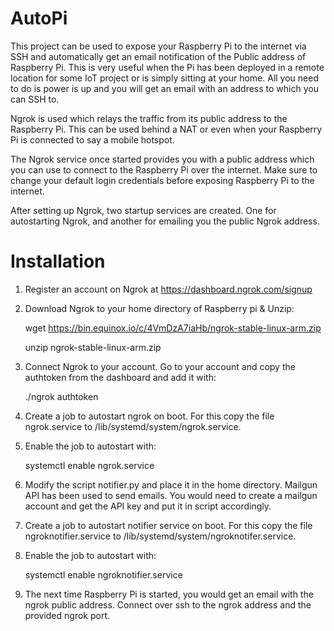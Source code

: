 # AutoPi

This project can be used to expose your Raspberry Pi to the internet via SSH and automatically get an email notification of the Public address of Raspberry Pi. This is very useful when the Pi has been deployed in a remote location for some IoT project or is simply sitting at your home. All you need to do is power is up and you will get an email with an address to which you can SSH to.

Ngrok is used which relays the traffic from its public address to the Raspberry Pi. This can be used behind a NAT or even when your Raspberry Pi is connected to say a mobile hotspot.

The Ngrok service once started provides you with a public address which you can use to connect to the Raspberry Pi over the internet. Make sure to change your default login credentials before exposing Raspberry Pi to the internet.

After setting up Ngrok, two startup services are created. One for autostarting Ngrok, and another for emailing you the public Ngrok address.

# Installation

1. Register an account on Ngrok at https://dashboard.ngrok.com/signup

2. Download Ngrok to your home directory of Raspberry pi & Unzip:

    wget https://bin.equinox.io/c/4VmDzA7iaHb/ngrok-stable-linux-arm.zip
    
    unzip ngrok-stable-linux-arm.zip 
    
3. Connect Ngrok to your account. Go to your account and copy the authtoken from the dashboard and add it with:

    ./ngrok authtoken <your auth token>
  
4. Create a job to autostart ngrok on boot. For this copy the file ngrok.service to /lib/systemd/system/ngrok.service.
    
5. Enable the job to autostart with:

    systemctl enable ngrok.service
    
6. Modify the script notifier.py and place it in the home directory. Mailgun API has been used to send emails. You would need to create a mailgun account and get the API key and put it in script accordingly.

7. Create a job to autostart notifier service on boot. For this copy the file ngroknotifier.service to /lib/systemd/system/ngroknotifer.service.

8. Enable the job to autostart with:

    systemctl enable ngroknotifier.service
    
9. The next time Raspberry Pi is started, you would get an email with the ngrok public address. Connect over ssh to the ngrok address and the provided ngrok port.
